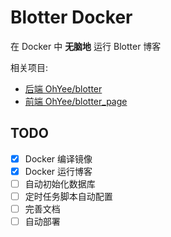 # Blotter Docker

在 Docker 中 **无脑地** 运行 Blotter 博客

相关项目:
- [后端 OhYee/blotter](https://github.com/OhYee/blotter)
- [前端 OhYee/blotter_page](https://github.com/OhYee/blotter_page)

## TODO

- [x] Docker 编译镜像
- [x] Docker 运行博客
- [ ] 自动初始化数据库
- [ ] 定时任务脚本自动配置
- [ ] 完善文档
- [ ] 自动部署